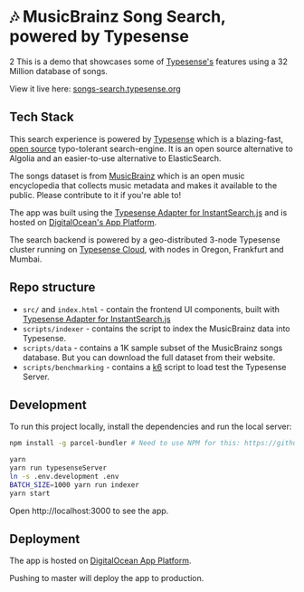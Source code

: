 # 🎶 MusicBrainz Song Search, powered by Typesense
2
This is a demo that showcases some of [Typesense's](https://github.com/typesense/typesense) features using a 32 Million database of songs.

View it live here: [songs-search.typesense.org](https://songs-search.typesense.org/)

## Tech Stack

This search experience is powered by <a href="https://typesense.org" target="_blank">Typesense</a> which is
a blazing-fast, <a href="https://github.com/typesense/typesense" target="_blank">open source</a> typo-tolerant
search-engine. It is an open source alternative to Algolia and an easier-to-use alternative to ElasticSearch.

The songs dataset is from <a href="https://musicbrainz.org/" target="_blank">MusicBrainz</a> which is an open
music encyclopedia that collects music metadata and makes it available to the public. Please contribute to it if you're able to!

The app was built using the <a href="https://github.com/typesense/typesense-instantsearch-adapter" target="_blank">
Typesense Adapter for InstantSearch.js</a> and is hosted on <a href="https://www.digitalocean.com/products/app-platform/" target="_blank">DigitalOcean's App Platform</a>.

The search backend is powered by a geo-distributed 3-node Typesense cluster running on <a href="https://cloud.typesense.org" target="_blank">Typesense Cloud</a>,
with nodes in Oregon, Frankfurt and Mumbai.

## Repo structure

- `src/` and `index.html` - contain the frontend UI components, built with <a href="https://github.com/typesense/typesense-instantsearch-adapter" target="_blank">Typesense Adapter for InstantSearch.js</a>
- `scripts/indexer` - contains the script to index the MusicBrainz data into Typesense.
- `scripts/data` - contains a 1K sample subset of the MusicBrainz songs database. But you can download the full dataset from their website.
- `scripts/benchmarking` - contains a [k6](https://k6.io) script to load test the Typesense Server.

## Development

To run this project locally, install the dependencies and run the local server:

```sh
npm install -g parcel-bundler # Need to use NPM for this: https://github.com/parcel-bundler/parcel/issues/1036#issuecomment-559982275

yarn
yarn run typesenseServer
ln -s .env.development .env
BATCH_SIZE=1000 yarn run indexer
yarn start
```

Open http://localhost:3000 to see the app.

## Deployment

The app is hosted on [DigitalOcean App Platform](https://www.digitalocean.com/products/app-platform/).

Pushing to master will deploy the app to production.
